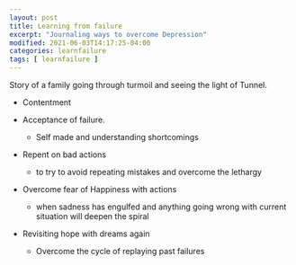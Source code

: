 ```yaml
---
layout: post
title: Learning from failure
excerpt: "Journaling ways to overcome Depression"
modified: 2021-06-03T14:17:25-04:00
categories: learnfailure
tags: [ learnfailure ]
---
```


Story of a family going through turmoil and seeing the light of Tunnel.


* Contentment

* Acceptance of failure.
  * Self made and understanding shortcomings

* Repent on bad actions
  * to try to avoid repeating mistakes and overcome the lethargy

* Overcome fear of Happiness with actions
  * when sadness has engulfed and anything going wrong with current situation will deepen the spiral

* Revisiting hope with dreams again
  * Overcome the cycle of replaying past failures
